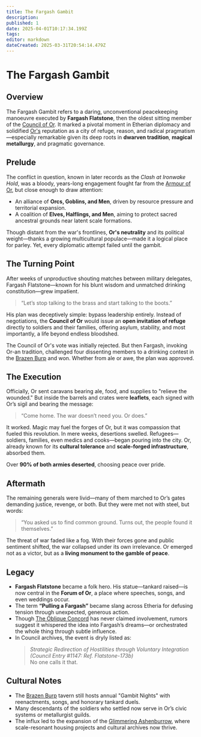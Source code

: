 ```yaml
---
title: The Fargash Gambit
description: 
published: 1
date: 2025-04-01T10:17:34.199Z
tags: 
editor: markdown
dateCreated: 2025-03-31T20:54:14.479Z
---
```


# The Fargash Gambit

## Overview
The Fargash Gambit refers to a daring, unconventional peacekeeping manoeuvre executed by **Fargash Flatstone**, then the oldest sitting member of the [Council of Or](/i/18). It marked a pivotal moment in Etherian diplomacy and solidified [Or's](/i/11) reputation as a city of refuge, reason, and radical pragmatism—especially remarkable given its deep roots in **dwarven tradition**, **magical metallurgy**, and pragmatic governance.

## Prelude

The conflict in question, known in later records as the *Clash at Ironwake Hold*, was a bloody, years-long engagement fought far from the [Armour of Or](/i/12), but close enough to draw attention:

- An alliance of **Orcs, Goblins, and Men**, driven by resource pressure and territorial expansion.
- A coalition of **Elves, Halflings, and Men**, aiming to protect sacred ancestral grounds near latent scale formations.

Though distant from the war's frontlines, **Or's neutrality** and its political weight—thanks a growing multicultural populace—made it a logical place for parley. Yet, every diplomatic attempt failed until the gambit.

## The Turning Point
After weeks of unproductive shouting matches between military delegates, Fargash Flatstone—known for his blunt wisdom and unmatched drinking constitution—grew impatient.

> “Let’s stop talking to the brass and start talking to the boots.”

His plan was deceptively simple: bypass leadership entirely. Instead of negotiations, the **Council of Or** would issue an **open invitation of refuge** directly to soldiers and their families, offering asylum, stability, and most importantly, a life beyond endless bloodshed.

The Council of Or's vote was initially rejected. But then Fargash, invoking Or-an tradition, challenged four dissenting members to a drinking contest in the [Brazen Burp](/i/99) and won. Whether from ale or awe, the plan was approved.

## The Execution
Officially, Or sent caravans bearing ale, food, and supplies to "relieve the wounded." But inside the barrels and crates were **leaflets**, each signed with Or’s sigil and bearing the message:

> “Come home. The war doesn’t need you. Or does.”

It worked. Magic may fuel the forges of Or, but it was compassion that fueled this revolution. In mere weeks, desertions swelled. Refugees—soldiers, families, even medics and cooks—began pouring into the city. Or, already known for its **cultural tolerance** and **scale-forged infrastructure**, absorbed them.

Over **90% of both armies deserted**, choosing peace over pride.

## Aftermath
The remaining generals were livid—many of them marched to Or’s gates demanding justice, revenge, or both. But they were met not with steel, but words:

> “You asked us to find common ground. Turns out, the people found it themselves.”

The threat of war faded like a fog. With their forces gone and public sentiment shifted, the war collapsed under its own irrelevance. Or emerged not as a victor, but as a **living monument to the gamble of peace**.

## Legacy
- **Fargash Flatstone** became a folk hero. His statue—tankard raised—is now central in the **Forum of Or**, a place where speeches, songs, and even weddings occur.
- The term **“Pulling a Fargash”** became slang across Etheria for defusing tension through unexpected, generous action.
- Though [The Oblique Concord](/i/88) has never claimed involvement, rumors suggest it whispered the idea into Fargash’s dreams—or orchestrated the whole thing through subtle influence.
- In Council archives, the event is dryly listed as:  
  > *Strategic Redirection of Hostilities through Voluntary Integration (Council Entry #1147: Ref. Flatstone-173b)*  
  No one calls it that.

## Cultural Notes
- The [Brazen Burp](/i/99) tavern still hosts annual "Gambit Nights" with reenactments, songs, and honorary tankard duels.
- Many descendants of the soldiers who settled now serve in Or’s civic systems or metallurgist guilds.
- The influx led to the expansion of the [Glimmering Ashenburrow](/i/58), where scale-resonant housing projects and cultural archives now thrive.
